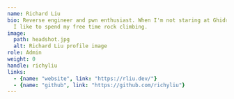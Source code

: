```yaml
---
name: Richard Liu
bio: Reverse engineer and pwn enthusiast. When I'm not staring at Ghidra or GDB,
  I like to spend my free time rock climbing.
image:
  path: headshot.jpg
  alt: Richard Liu profile image
role: Admin
weight: 0
handle: richyliu
links:
  - {name: "website", link: "https://rliu.dev/"}
  - {name: "github", link: "https://github.com/richyliu"}
---
```

